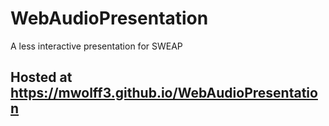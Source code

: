 # WebAudioPresentation
A less interactive presentation for SWEAP

## Hosted at https://mwolff3.github.io/WebAudioPresentation
